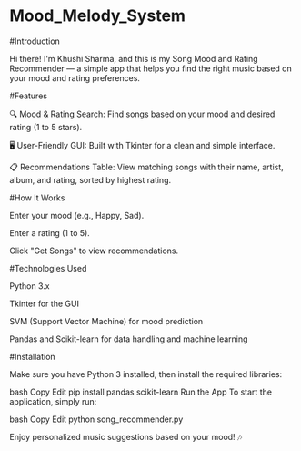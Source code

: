 # Mood_Melody_System
#Introduction

Hi there! I'm Khushi Sharma, and this is my Song Mood and Rating Recommender — a simple app that helps you find the right music based on your mood and rating preferences.

#Features

🔍 Mood & Rating Search: Find songs based on your mood and desired rating (1 to 5 stars).

🖥️ User-Friendly GUI: Built with Tkinter for a clean and simple interface.

📋 Recommendations Table: View matching songs with their name, artist, album, and rating, sorted by highest rating.

#How It Works

Enter your mood (e.g., Happy, Sad).

Enter a rating (1 to 5).

Click "Get Songs" to view recommendations.

#Technologies Used

Python 3.x

Tkinter for the GUI

SVM (Support Vector Machine) for mood prediction

Pandas and Scikit-learn for data handling and machine learning

#Installation

Make sure you have Python 3 installed, then install the required libraries:

bash
Copy
Edit
pip install pandas scikit-learn
Run the App
To start the application, simply run:

bash
Copy
Edit
python song_recommender.py

Enjoy personalized music suggestions based on your mood! 🎶
